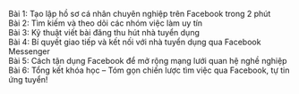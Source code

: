 Bài 1: Tạo lập hồ sơ cá nhân chuyên nghiệp trên Facebook trong 2 phút  
Bài 2: Tìm kiếm và theo dõi các nhóm việc làm uy tín  
Bài 3: Kỹ thuật viết bài đăng thu hút nhà tuyển dụng  
Bài 4: Bí quyết giao tiếp và kết nối với nhà tuyển dụng qua Facebook Messenger  
Bài 5: Cách tận dụng Facebook để mở rộng mạng lưới quan hệ nghề nghiệp  
Bài 6: Tổng kết khóa học – Tóm gọn chiến lược tìm việc qua Facebook, tự tin ứng tuyển!